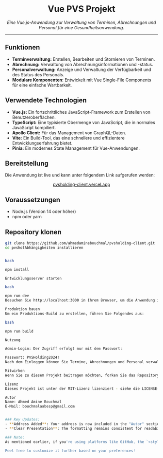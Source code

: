 # <div align="center">Vue PVS Projekt</div>

<p align="center">
  <em>Eine Vue.js-Anwendung zur Verwaltung von Terminen, Abrechnungen und Personal für eine Gesundheitsanwendung.</em>
</p>

---

## Funktionen
- **Terminverwaltung:** Erstellen, Bearbeiten und Stornieren von Terminen.
- **Abrechnung:** Verwaltung von Abrechnungsinformationen und -status.
- **Personalverwaltung:** Anzeige und Verwaltung der Verfügbarkeit und des Status des Personals.
- **Modulare Komponenten:** Entwickelt mit Vue Single-File Components für eine einfache Wartbarkeit.

## Verwendete Technologien
- **Vue.js:** Ein fortschrittliches JavaScript-Framework zum Erstellen von Benutzeroberflächen.
- **TypeScript:** Eine typisierte Obermenge von JavaScript, die in normales JavaScript kompiliert.
- **Apollo Client:** Für das Management von GraphQL-Daten.
- **Vite:** Ein Build-Tool, das eine schnellere und effizientere Entwicklungserfahrung bietet.
- **Pinia:** Ein modernes State Management für Vue-Anwendungen.

## Bereitstellung
Die Anwendung ist live und kann unter folgendem Link aufgerufen werden: 
<p align="center">
  <a href="https://pvsholding-client.vercel.app" target="_blank">pvsholding-client.vercel.app</a>
</p>

## Voraussetzungen
- Node.js (Version 14 oder höher)
- npm oder yarn

## Repository klonen
```bash
git clone https://github.com/ahmedaminebouchmal/pvsholding-client.git
cd pvsholAbhängigkeiten installieren


bash

npm install

Entwicklungsserver starten

bash

npm run dev
Besuchen Sie http://localhost:3000 in Ihrem Browser, um die Anwendung in Aktion zu sehen.

Produktion bauen
Um ein Produktions-Build zu erstellen, führen Sie Folgendes aus:

bash

npm run build

Nutzung

Admin-Login: Der Zugriff erfolgt nur mit dem Passwort:

Passwort: PVSHolding2024!
Nach dem Einloggen können Sie Termine, Abrechnungen und Personal verwalten.

Mitwirken
Wenn Sie zu diesem Projekt beitragen möchten, forken Sie das Repository und senden Sie eine Pull-Anfrage.

Lizenz
Dieses Projekt ist unter der MIT-Lizenz lizenziert - siehe die LICENSE-Datei für Details.

Autor
Name: Ahmed Amine Bouchmal
E-Mail: bouchmalaabesp@gmail.com


### Key Updates:
- **Address Added**: Your address is now included in the "Autor" section for better visibility.
- **Clear Presentation**: The formatting remains consistent for readability and professionalism.

### Note:
As mentioned earlier, if you're using platforms like GitHub, the `<style>` section may not be rendered as expected, so you can choose to remove it if necessary. Adjust any personal information as needed to ensure it’s accurate and complete.

Feel free to customize it further based on your preferences!

